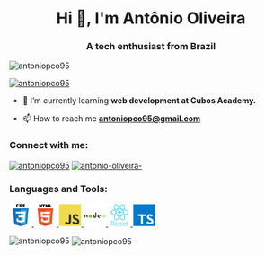 <h1 align="center">Hi 👋, I'm Antônio Oliveira</h1>
<h3 align="center">A tech enthusiast from Brazil</h3>

<p align="left"> <img src="https://komarev.com/ghpvc/?username=antoniopco95&label=Profile%20views&color=0e75b6&style=flat" alt="antoniopco95" /> </p>

<p align="left"> <a href="https://twitter.com/antoniopco95" target="blank"><img src="https://img.shields.io/twitter/follow/antoniopco95?logo=twitter&style=for-the-badge" alt="antoniopco95" /></a> </p>

- 🌱 I’m currently learning **web development at Cubos Academy.**

- 📫 How to reach me **antoniopco95@gmail.com**

<h3 align="left">Connect with me:</h3>
<p align="left">
<a href="https://twitter.com/antoniopco95" target="blank"><img align="center" src="https://raw.githubusercontent.com/rahuldkjain/github-profile-readme-generator/master/src/images/icons/Social/twitter.svg" alt="antoniopco95" height="30" width="40" /></a>
<a href="https://linkedin.com/in/antonio-oliveira-" target="blank"><img align="center" src="https://raw.githubusercontent.com/rahuldkjain/github-profile-readme-generator/master/src/images/icons/Social/linked-in-alt.svg" alt="antonio-oliveira-" height="30" width="40" /></a>
</p>

<h3 align="left">Languages and Tools:</h3>
<p align="left"> <a href="https://www.w3schools.com/css/" target="_blank" rel="noreferrer"> <img src="https://raw.githubusercontent.com/devicons/devicon/master/icons/css3/css3-original-wordmark.svg" alt="css3" width="40" height="40"/> </a> <a href="https://www.w3.org/html/" target="_blank" rel="noreferrer"> <img src="https://raw.githubusercontent.com/devicons/devicon/master/icons/html5/html5-original-wordmark.svg" alt="html5" width="40" height="40"/> </a> <a href="https://developer.mozilla.org/en-US/docs/Web/JavaScript" target="_blank" rel="noreferrer"> <img src="https://raw.githubusercontent.com/devicons/devicon/master/icons/javascript/javascript-original.svg" alt="javascript" width="40" height="40"/> </a> <a href="https://nodejs.org" target="_blank" rel="noreferrer"> <img src="https://raw.githubusercontent.com/devicons/devicon/master/icons/nodejs/nodejs-original-wordmark.svg" alt="nodejs" width="40" height="40"/> </a> <a href="https://reactjs.org/" target="_blank" rel="noreferrer"> <img src="https://raw.githubusercontent.com/devicons/devicon/master/icons/react/react-original-wordmark.svg" alt="react" width="40" height="40"/> </a> <a href="https://www.typescriptlang.org/" target="_blank" rel="noreferrer"> <img src="https://raw.githubusercontent.com/devicons/devicon/master/icons/typescript/typescript-original.svg" alt="typescript" width="40" height="40"/> </a> </p>

<p><img align="left" src="https://github-readme-stats.vercel.app/api/top-langs?username=antoniopco95&show_icons=true&locale=en&layout=compact" alt="antoniopco95" /></p>

<p>&nbsp;<img align="center" src="https://github-readme-stats.vercel.app/api?username=antoniopco95&show_icons=true&locale=en" alt="antoniopco95" /></p>
